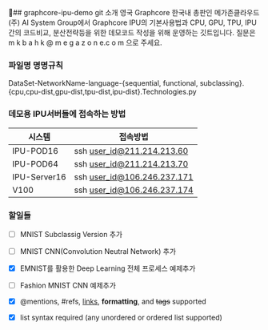 :purple_heart:## graphcore-ipu-demo git 소개
영국 Graphcore 한국내 총판인 메가존클라우드(주) AI System Group에서 Graphcore IPU의 기본사용법과 CPU, GPU, TPU, IPU간의 코드비교, 분산전략등을 위한 데모코드 작성을 위해 운영하는 깃트입니다.
질문은 m k b a h k @ m e g a z o n e.c o m 으로 주세요.

### 파일명 명명규칙
DataSet-NetworkName-language-{sequential, functional, subclassing}.{cpu,cpu-dist,gpu-dist,tpu-dist,ipu-dist}.Technologies.py

### 데모용 IPU서버들에 접속하는 방법
시스템|접속방법
------|-------
IPU-POD16|ssh user_id@211.214.213.60
IPU-POD64|ssh user_id@211.214.213.70
IPU-Server16|ssh user_id@106.246.237.171
V100|ssh user_id@106.246.237.174

### 할일들
- [ ] MNIST Subclassig Version 추가
- [ ] MNIST CNN(Convolution Neutral Network) 추가
- [x] EMNIST를 활용한 Deep Learning 전체 프로세스 예제추가
- [ ] Fashion MNIST CNN 예제추가 
- [x] @mentions, #refs, [links](), **formatting**, and <del>tags</del> supported
- [x] list syntax required (any unordered or ordered list supported)

